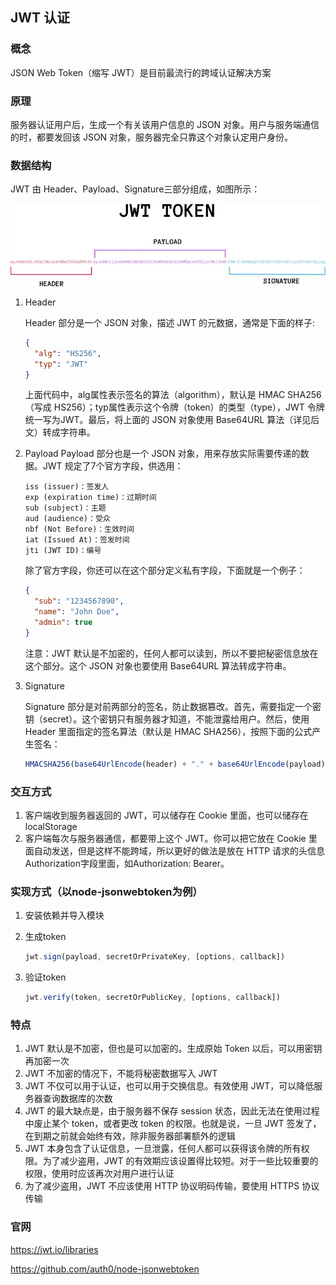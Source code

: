 ## JWT 认证

### 概念

JSON Web Token（缩写 JWT）是目前最流行的跨域认证解决方案

### 原理

服务器认证用户后，生成一个有关该用户信息的 JSON 对象。用户与服务端通信的时，都要发回该 JSON 对象，服务器完全只靠这个对象认定用户身份。

### 数据结构

JWT 由 Header、Payload、Signature三部分组成，如图所示：

![](./数据结构.jpg)

1. Header
   
   Header 部分是一个 JSON 对象，描述 JWT 的元数据，通常是下面的样子:
   
   ```json
   {
     "alg": "HS256",
     "typ": "JWT"
   }
   ```
   
    上面代码中，alg属性表示签名的算法（algorithm），默认是 HMAC SHA256（写成 HS256）；typ属性表示这个令牌（token）的类型（type），JWT 令牌统一写为JWT。最后，将上面的 JSON 对象使用 Base64URL 算法（详见后文）转成字符串。
   
2. Payload
   Payload 部分也是一个 JSON 对象，用来存放实际需要传递的数据。JWT 规定了7个官方字段，供选用：

   ```
   iss (issuer)：签发人
   exp (expiration time)：过期时间
   sub (subject)：主题
   aud (audience)：受众
   nbf (Not Before)：生效时间
   iat (Issued At)：签发时间
   jti (JWT ID)：编号
   ```

   除了官方字段，你还可以在这个部分定义私有字段，下面就是一个例子：

   ```json
   {
     "sub": "1234567890",
     "name": "John Doe",
     "admin": true
   }
   ```

   注意：JWT 默认是不加密的，任何人都可以读到，所以不要把秘密信息放在这个部分。这个 JSON 对象也要使用 Base64URL 算法转成字符串。

3. Signature

    Signature 部分是对前两部分的签名，防止数据篡改。首先，需要指定一个密钥（secret）。这个密钥只有服务器才知道，不能泄露给用户。然后，使用 Header 里面指定的签名算法（默认是 HMAC SHA256），按照下面的公式产生签名：

    ```javascript
    HMACSHA256(base64UrlEncode(header) + "." + base64UrlEncode(payload), secret)
    ```

### 交互方式

1. 客户端收到服务器返回的 JWT，可以储存在 Cookie 里面，也可以储存在 localStorage
2. 客户端每次与服务器通信，都要带上这个 JWT。你可以把它放在 Cookie 里面自动发送，但是这样不能跨域，所以更好的做法是放在 HTTP 请求的头信息Authorization字段里面，如Authorization: Bearer。

### 实现方式（以node-jsonwebtoken为例）

1. 安装依赖并导入模块

2. 生成token

   ```javascript
   jwt.sign(payload, secretOrPrivateKey, [options, callback])
   ```

3. 验证token

   ```javascript
   jwt.verify(token, secretOrPublicKey, [options, callback])
   ```

### 特点

1. JWT 默认是不加密，但也是可以加密的。生成原始 Token 以后，可以用密钥再加密一次
2. JWT 不加密的情况下，不能将秘密数据写入 JWT
3. JWT 不仅可以用于认证，也可以用于交换信息。有效使用 JWT，可以降低服务器查询数据库的次数
4. JWT 的最大缺点是，由于服务器不保存 session 状态，因此无法在使用过程中废止某个 token，或者更改 token 的权限。也就是说，一旦 JWT 签发了，在到期之前就会始终有效，除非服务器部署额外的逻辑
5. JWT 本身包含了认证信息，一旦泄露，任何人都可以获得该令牌的所有权限。为了减少盗用，JWT 的有效期应该设置得比较短。对于一些比较重要的权限，使用时应该再次对用户进行认证
6. 为了减少盗用，JWT 不应该使用 HTTP 协议明码传输，要使用 HTTPS 协议传输

### 官网

https://jwt.io/libraries

https://github.com/auth0/node-jsonwebtoken